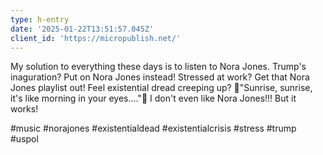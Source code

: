 ```yaml
---
type: h-entry
date: '2025-01-22T13:51:57.045Z'
client_id: 'https://micropublish.net/'
---
```

My solution to everything these days is to listen to Nora Jones. Trump's inaguration? Put on Nora Jones instead! Stressed at work? Get that Nora Jones playlist out! Feel existential dread creeping up? 🎵"Sunrise, sunrise, it's like morning in your eyes...."🎵 I don't even like Nora Jones!!! But it works!

#music #norajones #existentialdead #existentialcrisis #stress #trump #uspol
